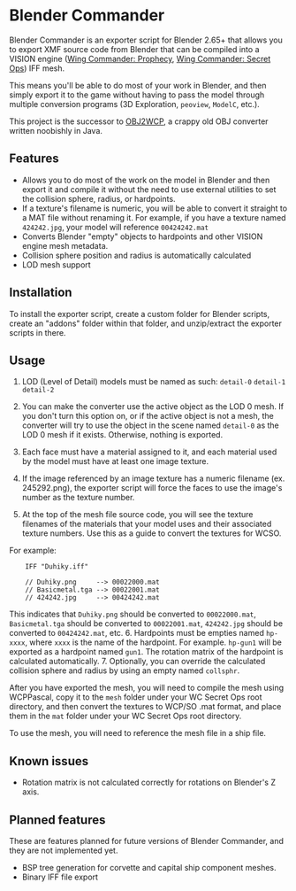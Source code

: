 # Blender Commander
Blender Commander is an exporter script for Blender 2.65+ that allows you to export XMF source code from Blender that can be compiled into a VISION engine ([Wing Commander: Prophecy](http://www.wcnews.com/wcpedia/Wing_Commander:_Prophecy), [Wing Commander: Secret Ops](http://www.wcnews.com/wcpedia/Wing_Commander:_Secret_Ops)) IFF mesh.

This means you'll be able to do most of your work in Blender, and then simply export it to the game without having to pass the model through multiple conversion programs (3D Exploration, `peoview`, `ModelC`, etc.).

This project is the successor to [OBJ2WCP](http://www.ciinet.org/kevin/java), a crappy old OBJ converter written noobishly in Java.

## Features
 - Allows you to do most of the work on the model in Blender and then export it and compile it without the need to use external utilities to set the collision sphere, radius, or hardpoints.
 - If a texture's filename is numeric, you will be able to convert it straight to a MAT file without renaming it. For example, if you have a texture named `424242.jpg`, your model will reference `00424242.mat`
 - Converts Blender "empty" objects to hardpoints and other VISION engine mesh metadata.
 - Collision sphere position and radius is automatically calculated
 - LOD mesh support

## Installation
To install the exporter script, create a custom folder for Blender scripts, create an "addons" folder within that folder, and unzip/extract the exporter scripts in there.

## Usage

 1. LOD (Level of Detail) models must be named as such:
 `detail-0`
 `detail-1`
 `detail-2`

 2. You can make the converter use the active object as the LOD 0 mesh. If you don't turn this option on, or if the active object is not a mesh, the converter will try to use the object in the scene named `detail-0` as the LOD 0 mesh if it exists. Otherwise, nothing is exported.
 3. Each face must have a material assigned to it, and each material used by the model must have at least one image texture.
 4. If the image referenced by an image texture has a numeric filename (ex. 245292.png), the exporter script will force the faces to use the image's number as the texture number.
 5. At the top of the mesh file source code, you will see the texture filenames of the materials that your model uses and their associated texture numbers. Use this as a guide to convert the textures for WCSO.

 For example:
 
 		IFF "Duhiky.iff"
        
		// Duhiky.png     --> 00022000.mat
 		// Basicmetal.tga --> 00022001.mat
	 	// 424242.jpg     --> 00424242.mat
 
 This indicates that `Duhiky.png` should be converted to `00022000.mat`, `Basicmetal.tga` should be converted to `00022001.mat`, `424242.jpg` should be converted to `00424242.mat`, etc.
 6. Hardpoints must be empties named `hp-xxxx`, where `xxxx` is the name of the hardpoint. For example. `hp-gun1` will be exported as a hardpoint named `gun1`. The rotation matrix of the hardpoint is calculated automatically.
 7. Optionally, you can override the calculated collision sphere and radius by using an empty named `collsphr`.

After you have exported the mesh, you will need to compile the mesh using WCPPascal, copy it to the `mesh` folder under your WC Secret Ops root directory, and then convert the textures to WCP/SO .mat format, and place them in the `mat` folder under your WC Secret Ops root directory.

To use the mesh, you will need to reference the mesh file in a ship file.
 
## Known issues

 - Rotation matrix is not calculated correctly for rotations on Blender's Z axis.

## Planned features
These are features planned for future versions of Blender Commander, and they are not implemented yet.
 - BSP tree generation for corvette and capital ship component meshes.
 - Binary IFF file export
